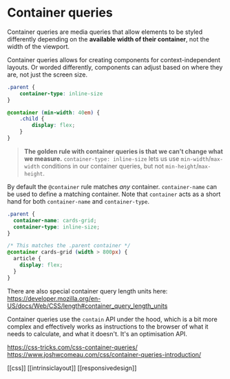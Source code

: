 # Container queries

Container queries are media queries that allow elements to be styled differently depending on the **available width of their container**, not the width of the viewport.

Container queries allows for creating components for context-independent layouts. Or worded differently, components can adjust based on where they are, not just the screen size.

```css
.parent {
	container-type: inline-size
}

@container (min-width: 40em) {
	.child {
		display: flex;
	}
}
```

>**The golden rule with container queries is that we can’t change what we measure.** `container-type: inline-size` lets us use `min-width`/`max-width` conditions in our container queries, but not `min-height`/`max-height`.

By default the `@container` rule matches _any_ container. `container-name` can be used to define a matching container. Note that `container` acts as a short hand for both `container-name` and `container-type`.

```css
.parent {
  container-name: cards-grid;
  container-type: inline-size;
}

/* This matches the .parent container */
@container cards-grid (width > 800px) {
  article {
    display: flex;
  }
}
```

There are also special container query length units here: https://developer.mozilla.org/en-US/docs/Web/CSS/length#container_query_length_units

Container queries use the `contain` API under the hood, which is a bit more complex and effectively works as instructions to the browser of what it needs to calculate, and what it doesn't. It's  an optimisation API.

https://css-tricks.com/css-container-queries/
https://www.joshwcomeau.com/css/container-queries-introduction/

[[css]]
[[intrinsiclayout]]
[[responsivedesign]]